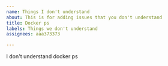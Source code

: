 ```yaml
---
name: Things I don't understand
about: This is for adding issues that you don't understand
title: Docker ps
labels: Things we don't understand
assignees: aaa373373

---
```


I don't understand docker ps
